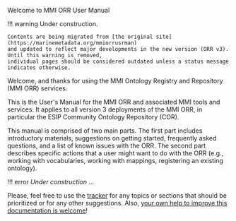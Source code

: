 Welcome to MMI ORR User Manual

!!! warning
    Under construction.
    
    Contents are being migrated from [the original site](https://marinemetadata.org/mmiorrusrman)
    and updated to reflect major developments in the new version (ORR v3). Until this warning is removed,
    individual pages should be considered outdated unless a status message indicates otherwise.

Welcome, and thanks for using the MMI Ontology Registry and Repository (MMI ORR) services.

This is the User's Manual for the MMI ORR and associated MMI tools and services. It applies to all version 3 deployments of the MMI ORR, in particular the ESIP Community Ontology Repository (COR).

This manual is comprised of two main parts.
The first part includes introductory materials, suggestions on getting started, frequently asked questions,
and a list of known issues with the ORR.  The second part describes specific actions that a user might want
to do with the ORR (e.g., working with vocabularies, working with mappings, registering an existing ontology).

!!! error
   _Under construction_ ... 

Please, feel free to use the [tracker](https://github.com/mmisw/mmiorr-docs/issues)
for any topics or sections that should be prioritized or for any other suggestions. 
Also, [your own help to improve this documentation is welcome](
https://github.com/mmisw/mmiorr-docs/blob/master/CONTRIBUTING.md)!

